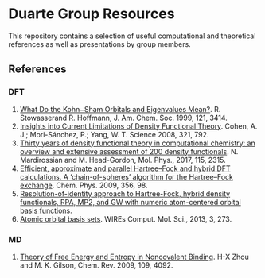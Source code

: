 # Duarte Group Resources
This repository contains a selection of useful computational and theoretical references as well as
presentations by group members.

## References

### DFT
1. [What Do the Kohn−Sham Orbitals and Eigenvalues Mean?](https://doi.org/10.1021/ja9826892). R. Stowasserand R. Hoffmann, J. Am. Chem. Soc. 1999, 121, 3414.
2. [Insights into Current Limitations of Density Functional Theory](https://doi.org/10.1126/science.1158722). Cohen, A. J.; Mori-Sánchez, P.; Yang, W. T. Science 2008, 321, 792.
3. [Thirty years of density functional theory in computational chemistry: an overview and extensive assessment of 200 density functionals](https://doi.org/10.1080/00268976.2017.1333644). N. Mardirossian and M. Head-Gordon, Mol. Phys., 2017, 115, 2315.
4. [Efficient, approximate and parallel Hartree–Fock and hybrid DFT calculations. A ‘chain-of-spheres’ algorithm for the Hartree–Fock exchange](https://doi.org/10.1016/j.chemphys.2008.10.036). Chem. Phys. 2009, 356, 98.
5. [Resolution-of-identity approach to Hartree-Fock, hybrid density functionals, RPA, MP2, and GW with numeric atom-centered orbital basis functions](https://th.fhi-berlin.mpg.de/site/uploads/Publications/DFT-beyond-NAO_20120103.pdf).
6. [Atomic orbital basis sets](https://onlinelibrary.wiley.com/doi/epdf/10.1002/wcms.1123). WIREs Comput. Mol. Sci., 2013, 3, 273.

### MD
1. [Theory of Free Energy and Entropy in Noncovalent Binding](https://doi.org/10.1021/cr800551w). H-X Zhou and M. K. Gilson, Chem. Rev. 2009, 109, 4092.

